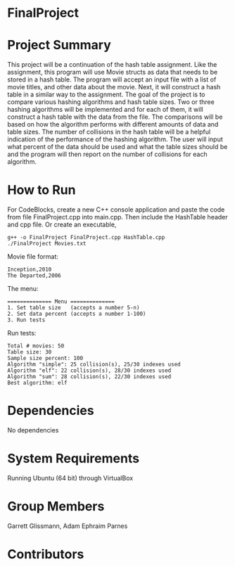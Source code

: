 # FinalProject

# Project Summary
This project will be a continuation of the hash table assignment. Like the assignment, this program will use Movie structs as data that needs to be stored in a hash table. The program will accept an input file with a list of movie titles, and other data about the movie. Next, it will construct a hash table in a similar way to the assignment. The goal of the project is to compare various hashing algorithms and hash table sizes. Two or three hashing algorithms will be implemented and for each of them, it will construct a hash table with the data from the file. The comparisons will be based on how the algorithm performs with different amounts of data and table sizes. The number of collisions in the hash table will be a helpful indication of the performance of the hashing algorithm. The user will input what percent of the data should be used and what the table sizes should be and the program will then report on the number of collisions for each algorithm.

# How to Run
For CodeBlocks, create a new C++ console application and paste the code from file FinalProject.cpp into main.cpp. Then include the HashTable header and cpp file.
Or create an executable,

    g++ -o FinalProject FinalProject.cpp HashTable.cpp
    ./FinalProject Movies.txt

Movie file format:

    Inception,2010
    The Departed,2006

The menu:

    ============== Menu ==============
    1. Set table size   (accepts a number 5-n)
    2. Set data percent (accepts a number 1-100)
    3. Run tests

Run tests:

    Total # movies: 50
    Table size: 30
    Sample size percent: 100
    Algorithm "simple": 25 collision(s), 25/30 indexes used
    Algorithm "elf": 22 collision(s), 28/30 indexes used
    Algorithm "sum": 28 collision(s), 22/30 indexes used
    Best algorithm: elf
    
# Dependencies
No dependencies

# System Requirements
Running Ubuntu (64 bit) through VirtualBox

# Group Members
Garrett Glissmann, Adam Ephraim Parnes
    
# Contributors
